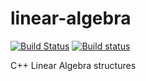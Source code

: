 linear-algebra
==============

[![Build Status](https://travis-ci.org/magestik/linear-algebra.svg?branch=master)](https://travis-ci.org/magestik/linear-algebra) [![Build status](https://ci.appveyor.com/api/projects/status/tpeyge0uba7fa78t/branch/master?svg=true)](https://ci.appveyor.com/project/magestik/linear-algebra/branch/master)

C++ Linear Algebra structures
